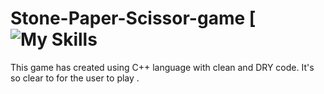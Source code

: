 # Stone-Paper-Scissor-game [![My Skills](https://skillicons.dev/icons?i=cpp)

This game has created using C++
language with clean and DRY code. It's so clear to for the user to play .
